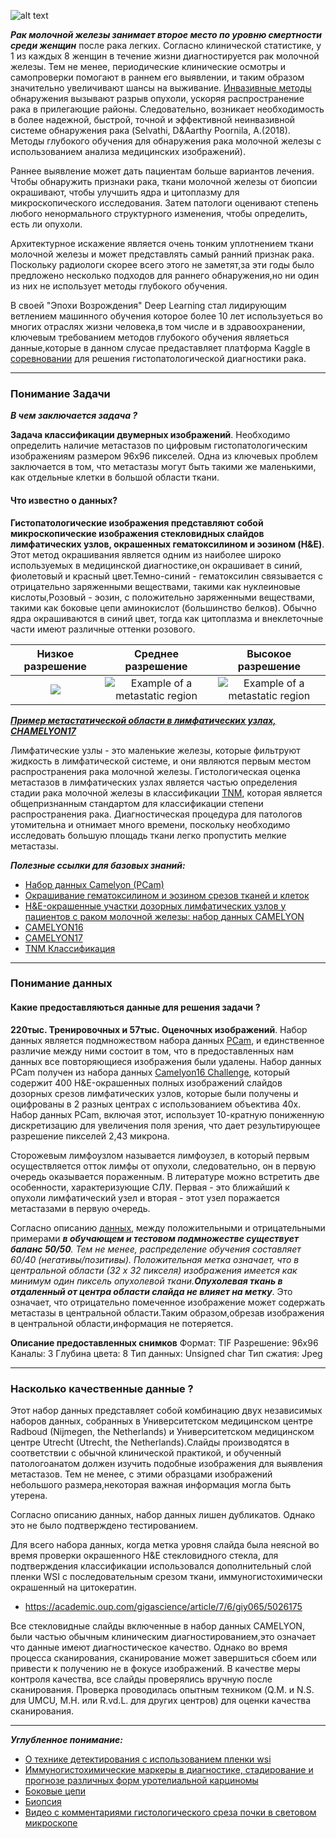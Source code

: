 
![alt text](http://www.innovationandtech.ae/wp-content/uploads/2018/01/Cancer-Prognosis-Prediction-using-AI-810x324.jpg)

***Рак молочной железы занимает второе место по уровню смертности среди женщин*** после рака легких. Согласно клинической статистике, у 1 из каждых 8 женщин в течение жизни диагностируется рак молочной железы. Тем не менее, периодические клинические осмотры и самопроверки помогают в раннем его выявлении, и таким образом значительно увеличивают шансы на выживание. [Инвазивные методы](https://ru.wikipedia.org/wiki/%D0%98%D0%BD%D0%B2%D0%B0%D0%B7%D0%B8%D0%B2%D0%BD%D0%B0%D1%8F_%D0%BF%D1%80%D0%BE%D1%86%D0%B5%D0%B4%D1%83%D1%80%D0%B0) обнаружения вызывают разрыв опухоли, ускоряя распространение рака в прилегающие районы. Следовательно, возникает необходимость в более надежной, быстрой, точной и эффективной неинвазивной системе обнаружения рака (Selvathi, D&Aarthy Poornila, A.(2018). Методы глубокого обучения для обнаружения рака молочной железы с использованием анализа медицинских изображений).

Раннее выявление может дать пациентам больше вариантов лечения. Чтобы обнаружить признаки рака, ткани молочной железы от биопсии окрашивают, чтобы улучшить ядра и цитоплазму для микроскопического исследования. Затем патологи оценивают степень любого ненормального структурного изменения, чтобы определить, есть ли опухоли.

Архитектурное искажение является очень тонким уплотнением ткани молочной железы и может представлять самый ранний признак рака. Поскольку радиологи скорее всего этого не заметят,за эти годы было предложено несколько подходов для раннего обнаружения,но ни один из них не использует методы глубокого обучения.

В своей "Эпохи Возрождения" Deep Learning стал лидирующим ветлением машинного обучения которое более 10 лет используеться во многих отраслях жизни человека,в том числе и в здравоохранении, ключевым требованием методов глубокого обучения являеться данные,которые в данном слусае предаставляет платформа Kaggle в [соревновании](https://www.kaggle.com/c/histopathologic-cancer-detection) для решения гистопатологической диагностики рака.

---
### Понимание Задачи

***В чем заключается задача ?***

****Задача классификации двумерных изображений****. Необходимо определить наличие метастазов по цифровым гистопатологическим изображениям размером 96x96 пикселей. Одна из ключевых проблем заключается в том, что метастазы могут быть такими же маленькими, как отдельные клетки в большой области ткани.

#### Что известно о данных?
****Гистопатологические изображения представляют собой микроскопические изображения стекловидных слайдов лимфатических узлов, окрашенных гематоксилином и эозином (H&E)****. Этот метод окрашивания является одним из наиболее широко используемых в медицинской диагностике,он окрашивает в синий, фиолетовый и красный цвет.Темно-синий - гематоксилин связывается с отрицательно заряженными веществами, такими как нуклеиновые кислоты,Розовый - эозин, с положительно заряженными веществами, такими как боковые цепи аминокислот (большинство белков). Обычно ядра окрашиваются в синий цвет, тогда как цитоплазма и внеклеточные части имеют различные оттенки розового.

**Низкое разрешение**             | **Среднее разрешение**            | **Высокое разрешение** 
:-------------------------:|:-------------------------:|:-------------------------:
![](https://camelyon17.grand-challenge.org/site/CAMELYON17/serve/public_html/example_low_resolution.png) | ![Example of a metastatic region](https://camelyon17.grand-challenge.org/site/CAMELYON17/serve/public_html/example_mid_resolution.png) | ![Example of a metastatic region](https://camelyon17.grand-challenge.org/site/CAMELYON17/serve/public_html/example_high_resolution.png)


***[Пример метастатической области в лимфатических узлах, CHAMELYON17](https://camelyon17.grand-challenge.org/Background/
)***



Лимфатические узлы - это маленькие железы, которые фильтруют жидкость в лимфатической системе, и они являются первым местом распространения рака молочной железы. Гистологическая оценка метастазов в лимфатических узлах является частью определения стадии рака молочной железы в классификации [TNM](http://www.lood.ru/diagnostics/tnm.html), которая является общепризнанным стандартом для классификации степени распространения рака. Диагностическая процедура для патологов утомительна и отнимает много времени, поскольку необходимо исследовать большую площадь ткани легко пропустить мелкие метастазы.

***Полезные ссылки для базовых знаний:***

+ [Набор данных Camelyon (PCam)](https://github.com/basveeling/pcam)
+ [Окрашивание гематоксилином и эозином срезов тканей и клеток](https://www.ncbi.nlm.nih.gov/pubmed/21356829)
+ [H&E-окрашенные участки дозорных лимфатических узлов у пациентов с раком молочной железы: набор данных CAMELYON](https://academic.oup.com/gigascience/article/7/6/giy065/5026175)
+ [CAMELYON16](https://camelyon16.grand-challenge.org/Background/)
+ [CAMELYON17](https://camelyon17.grand-challenge.org/Background/)
+ [TNM Классификация](https://ru.wikipedia.org/wiki/TNM)

---

### Понимание данных

#### Какие предоставляються данные для решения задачи ?

****220тыс. Тренировочных и 57тыс. Оценочных изображений****. Набор данных является подмножеством набора данных [PCam](https://github.com/basveeling/pcam), и единственное различие между ними состоит в том, что в предоставленных нам данных  все повторяющиеся изображения были удалены. Набор данных PCam получен из набора данных [Camelyon16 Challenge](https://camelyon16.grand-challenge.org/Data/), который содержит 400 H&E-окрашенных полных изображений слайдов дозорных срезов лимфатических узлов, которые были получены и оцифрованы в 2 разных центрах с использованием объектива 40x. Набор данных PCam, включая этот, использует 10-кратную пониженную дискретизацию для увеличения поля зрения, что дает результирующее разрешение пикселей 2,43 микрона.

Сторожевым лимфоузлом называется лимфоузел, в который первым осуществляется отток лимфы от опухоли, следовательно, он в первую очередь оказывается пораженным. В литературе можно встретить две особенности, характеризующие СЛУ. Первая - это ближайший к опухоли лимфатический узел и вторая - этот узел поражается метастазами в первую очередь.


Согласно описанию [данных](https://www.kaggle.com/c/histopathologic-cancer-detection), между положительными и отрицательными примерами ****в обучающем и тестовом подмножестве существует баланс 50/50***. Тем не менее, распределение обучения составляет 60/40 (негативы/позитивы). Положительная метка означает, что в центральной области (32 x 32 пикселя) изображения имеется как минимум один пиксель опухолевой ткани.***Опухолевая ткань в отдаленный от центра области слайда не влияет на метку****. Это означает, что отрицательно помеченное изображение может содержать метастазы в центральной  области.Таким образом,обрезав изображения в центральной области,информация не потеряется.

**Описание предоставленных снимков**
Формат: TIF
Разрешение: 96x96
Каналы: 3
Глубина цвета: 8
Тип данных: Unsigned char
Тип сжатия: Jpeg

---
### Насколько качественные данные ?
Этот набор данных представляет собой комбинацию двух независимых наборов данных, собранных в Университетском медицинском центре Radboud (Nijmegen, the Netherlands) и Университетском медицинском центре Utrecht (Utrecht, the Netherlands).Слайды производятся в соответствии с обычной клинической практикой, и обученный патологоанатом должен изучить подобные изображения для выявления метастазов. Тем не менее, с этими образцами изображений небольшого размера,некоторая важная информация могла быть утерена.


Согласно описанию данных, набор данных лишен дубликатов. Однако это не было подтверждено тестированием.

Для всего набора данных, когда метка уровня слайда была неясной во время проверки окрашенного H&E стекловидного стекла, для подтверждения классификации использовался дополнительный слой пленки WSI с последовательным срезом ткани, иммуногистохимически окрашенный на цитокератин.
+ https://academic.oup.com/gigascience/article/7/6/giy065/5026175

Все стекловидные слайды включенные в набор данных CAMELYON, были частью обычным клиническим диагностированием,это означает что данные имеют диагностическое качество. Однако во время процесса сканирования, сканирование может завершиться сбоем или привести к получению не в фокусе изображений. В качестве меры контроля качества, все слайды проверялись вручную после сканирования. Проверка проводилась опытным техником (Q.M. и N.S. для UMCU, M.H. или R.vd.L. для других центров) для оценки качества сканирования.

---
***Углубленное понимание:***

+ [О технике детектирования с использованием пленки wsi](https://ilt.kharkov.ua/bvi/structure/d16/ru/nonequil_eff.html)
+ [Иммуногистохимические маркеры в диагностике, стадирование и прогнозе различных форм уротелиальной карциномы](https://www.science-education.ru/ru/article/view?id=4962)
+ [Боковые цепи](http://chem21.info/info/1304270/)
+ [Биопсия](https://megabook.ru/article/%D0%91%D0%B8%D0%BE%D0%BF%D1%81%D0%B8%D1%8F%20(%D0%BC%D0%B5%D0%B4%D0%B8%D1%86%D0%B8%D0%BD%D0%B0))
+ [Видео с комментариями гистологического среза почки в световом микроскопе](https://www.youtube.com/watch?v=Po5J67mW1JM)
